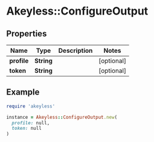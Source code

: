 # Akeyless::ConfigureOutput

## Properties

| Name | Type | Description | Notes |
| ---- | ---- | ----------- | ----- |
| **profile** | **String** |  | [optional] |
| **token** | **String** |  | [optional] |

## Example

```ruby
require 'akeyless'

instance = Akeyless::ConfigureOutput.new(
  profile: null,
  token: null
)
```

